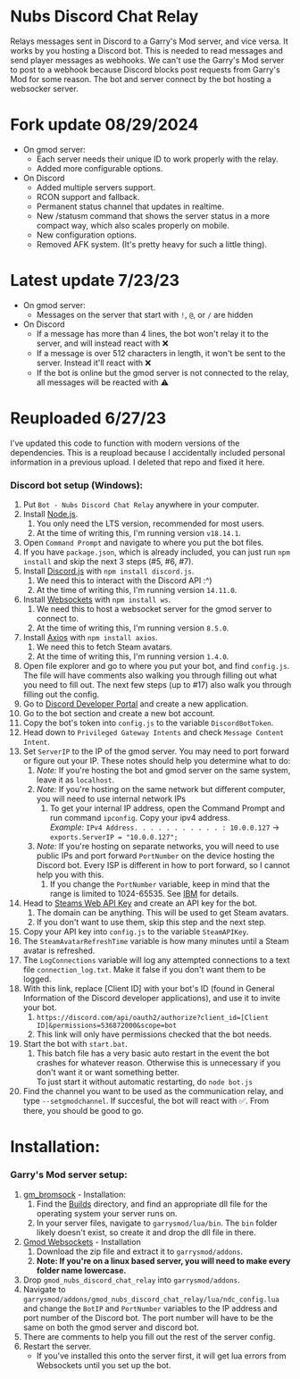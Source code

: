 # Nubs Discord Chat Relay
Relays messages sent in Discord to a Garry's Mod server, and vice versa. It works by you hosting a Discord bot. This is needed to read messages and send player messages as webhooks. We can't use the Garry's Mod server to post to a webhook because Discord blocks post requests from Garry's Mod for some reason. The bot and server connect by the bot hosting a websocker server.

# Fork update 08/29/2024
- On gmod server:
  - Each server needs their unique ID to work properly with the relay.
  - Added more configurable options.
- On Discord
  - Added multiple servers support.
  - RCON support and fallback.
  - Permanent status channel that updates in realtime.
  - New /statusm command that shows the server status in a more compact way, which also scales properly on mobile.
  - New configuration options.
  - Removed AFK system. (It's pretty heavy for such a little thing).

# Latest update 7/23/23
- On gmod server:
  - Messages on the server that start with `!`, `@`, or `/` are hidden
- On Discord
  - If a message has more than 4 lines, the bot won't relay it to the server, and will instead react with :x:
  - If a message is over 512 characters in length, it won't be sent to the server. Instead it'll react with :x:
  - If the bot is online but the gmod server is not connected to the relay, all messages will be reacted with :warning:

# Reuploaded 6/27/23
I've updated this code to function with modern versions of the dependencies.
This is a reupload because I accidentally included personal information in a previous upload. I deleted that repo and fixed it here.

### Discord bot setup (Windows):
1. Put `Bot - Nubs Discord Chat Relay` anywhere in your computer.
2. Install [Node.js](https://nodejs.org/en/).
    1. You only need the LTS version, recommended for most users.
    2. At the time of writing this, I'm running version `v18.14.1`.
3. Open `Command Prompt` and navigate to where you put the bot files.
4. If you have `package.json`, which is already included, you can just run `npm install` and skip the next 3 steps (#5, #6, #7).
4. Install [Discord.js](https://discord.js.org/#/docs/main/stable/general/welcome) with `npm install discord.js`.
    1. We need this to interact with the Discord API :^)
    2. At the time of writing this, I'm running version `14.11.0`.
5. Install [Websockets](https://github.com/websockets/ws) with `npm install ws`.
    1. We need this to host a websocket server for the gmod server to connect to.
    2. At the time of writing this, I'm running version `8.5.0`.
6. Install [Axios](https://github.com/axios/axios) with `npm install axios`.
    1. We need this to fetch Steam avatars. 
    2. At the time of writing this, I'm running version `1.4.0`.
7. Open file explorer and go to where you put your bot, and find `config.js`. The file will have comments also walking you through filling out what you need to fill out. The next few steps (up to #17) also walk you through filling out the config.
8. Go to [Discord Developer Portal](https://discord.com/developers/applications) and create a new application.
9. Go to the bot section and create a new bot account.
10. Copy the bot's token into `config.js` to the variable `DiscordBotToken`.
11. Head down to `Privileged Gateway Intents` and check `Message Content Intent`.
14. Set `ServerIP` to the IP of the gmod server. You may need to port forward or figure out your IP. These notes should help you determine what to do:
    1. *Note:* If you're hosting the bot and gmod server on the same system, leave it as `localhost`.
    2. *Note:* If you're hosting on the same network but different computer, you will need to use internal network IPs
        1. To get your internal IP address, open the Command Prompt and run command `ipconfig`. Copy your ipv4 address. \
        *Example:* `IPv4 Address. . . . . . . . . . . : 10.0.0.127` -> `exports.ServerIP = "10.0.0.127";`
    3. *Note:* If you're hosting on separate networks, you will need to use public IPs and port forward `PortNumber` on the device hosting the Discord bot. Every ISP is different in how to port forward, so I cannot help you with this.
        1. If you change the `PortNumber` variable, keep in mind that the range is limited to 1024-65535. See [IBM](https://www.ibm.com/docs/en/ztpf/2020?topic=overview-port-numbers) for details.
11. Head to [Steams Web API Key](https://steamcommunity.com/dev/apikey) and create an API key for the bot. 
    1. The domain can be anything. This will be used to get Steam avatars. 
    2. If you don't want to use them, skip this step and the next step.
12. Copy your API key into `config.js` to the variable `SteamAPIKey`. 
13. The `SteamAvatarRefreshTime` variable is how many minutes until a Steam avatar is refreshed.
15. The `LogConnections` variable will log any attempted connections to a text file `connection_log.txt`. Make it false if you don't want them to be logged.
16. With this link, replace \[Client ID] with your bot's ID (found in General Information of the Discord developer applications), and use it to invite your bot. 
    1. `https://discord.com/api/oauth2/authorize?client_id=[Client ID]&permissions=536872000&scope=bot`
    2. This link will only have permissions checked that the bot needs.
17. Start the bot with `start.bat`.
    1. This batch file has a very basic auto restart in the event the bot crashes for whatever reason. Otherwise this is unnecessary if you don't want it or want something better. \
    To just start it without automatic restarting, do `node bot.js`
18. Find the channel you want to be used as the communication relay, and type `--setgmodchannel`. If succesful, the bot will react with ✅. From there, you should be good to go.

# Installation:
### Garry's Mod server setup:
1. [gm_bromsock](https://github.com/Bromvlieg/gm_bromsock) - Installation:
    1. Find the [Builds](https://github.com/Bromvlieg/gm_bromsock/tree/master/Builds) directory, and find an appropriate dll file for the operating system your server runs on.
    2. In your server files, navigate to `garrysmod/lua/bin`. The `bin` folder likely doesn't exist, so create it and drop the dll file in there.
2. [Gmod Websockets](https://github.com/HunterNL/Gmod-Websockets) - Installation
    1. Download the zip file and extract it to `garrysmod/addons`. 
    2. **Note: If you're on a linux based server, you will need to make every folder name lowercase.**
3. Drop `gmod_nubs_discord_chat_relay` into `garrysmod/addons`.
4. Navigate to `garrysmod/addons/gmod_nubs_discord_chat_relay/lua/ndc_config.lua` and change the `BotIP` and `PortNumber` variables to the IP address and port number of the Discord bot. The port number will have to be the same on both the gmod server and discord bot.
5. There are comments to help you fill out the rest of the server config.
5. Restart the server.
    - If you've installed this onto the server first, it will get lua errors from Websockets until you set up the bot.
